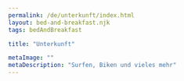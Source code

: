 ```yaml
---
permalink: /de/unterkunft/index.html
layout: bed-and-breakfast.njk
tags: bedAndBreakfast

title: "Unterkunft"

metaImage: ""
metaDescription: "Surfen, Biken und vieles mehr"
---
```

